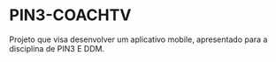 # PIN3-COACHTV
Projeto que visa desenvolver um aplicativo mobile, apresentado para a disciplina de PIN3 E DDM. 
